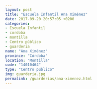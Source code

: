 ```yaml
---
layout: post
title: "Escuela Infantil Ana Ximénez"
date: 2017-09-20 20:57:05 +0200
categories:
- Escuela Infantil
- cordoba
- montilla
- Centro público
- guarderia
name: "Ana Ximénez"
province: "Córdoba"
location: "Montilla"
code: "14010464"
type: "Centro público"
img: guarderia.jpg
permalink: /guarderias/ana-ximenez.html
---
```

